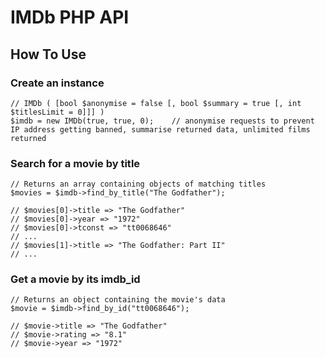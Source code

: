 # IMDb PHP API

## How To Use

### Create an instance

    // IMDb ( [bool $anonymise = false [, bool $summary = true [, int $titlesLimit = 0]]] )
    $imdb = new IMDb(true, true, 0);	// anonymise requests to prevent IP address getting banned, summarise returned data, unlimited films returned


### Search for a movie by title

    // Returns an array containing objects of matching titles
    $movies = $imdb->find_by_title("The Godfather"); 
    
    // $movies[0]->title => "The Godfather"
    // $movies[0]->year => "1972"
    // $movies[0]->tconst => "tt0068646"
    // ... 
    // $movies[1]->title => "The Godfather: Part II"
    // ...

### Get a movie by its imdb_id

    // Returns an object containing the movie's data
    $movie = $imdb->find_by_id("tt0068646");

    // $movie->title => "The Godfather"
    // $movie->rating => "8.1"
    // $movie->year => "1972"
